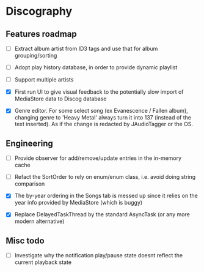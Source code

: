 # Discography

## Features roadmap

- [ ] Extract album artist from ID3 tags and use that for album grouping/sorting

- [ ] Adopt play history database, in order to provide dynamic playlist

- [ ] Support multiple artists

- [x] First run UI to give visual feedback to the potentially slow import of MediaStore data to Discog database
 
- [x] Genre editor.
  For some select song (ex Evanescence / Fallen album), changing genre to 'Heavy Metal' always turn it into 137 (instead of the text inserted).
  As if the change is redacted by JAudioTagger or the OS.

## Engineering

- [ ] Provide observer for add/remove/update entries in the in-memory cache

- [ ] Refact the SortOrder to rely on enum/enum class, i.e. avoid doing string comparison

- [x] The by-year ordering in the Songs tab is messed up since it relies on the year info provided by MediaStore (which is buggy)

- [x] Replace DelayedTaskThread by the standard AsyncTask (or any more modern alternative)

## Misc todo

- [ ]  Investigate why the notification play/pause state doesnt reflect the current playback state

